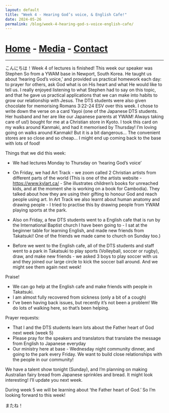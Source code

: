 ```yaml
---
layout: default
title: "Week 4 - Hearing God’s voice, & English Cafe!"
date: 2024-05-26
permalink: /blog/week-4-hearing-god-s-voice-english-cafe/
---
```

# [Home](/) - [Media](/media.html) - [Contact](/contact.html)
---
<div id="imageGallery"></div>

<script>
$(document).ready(function() {
  $('[data-fancybox="gallery"]').fancybox({
    loop: true, // Enable infinite loop (circular navigation)
    buttons: [
      "zoom",
      "slideShow",
      "fullScreen",
      "thumbs",
      "close"
    ],
    animationEffect: "fade", // Transition effect
    transitionDuration: 500, // Duration of the transition
    keyboard: true // Enable keyboard navigation (arrows)
  });
});

    // Array of image file names (replace with your actual file names)
    var imageFiles = ['week4 (2).webp', 'week4 (3).webp', 'week4 (4).webp', 'week4 (5).webp', 'week4 (6).webp', 'week4 (7).webp', 'week4 (8).webp', 'week4 (9).webp', 'week4 (10).webp', 'week4 (11).webp', 'week4 (12).webp', 'week4 (13).webp', 'week4 (14).webp', 'week4 (15).webp', 'week4 (16).webp', 'week4 (17).webp']; // Add more as needed

    // Reference to the gallery container
    var galleryContainer = document.getElementById('imageGallery');

    // Loop through image files and generate HTML
    imageFiles.forEach(function(fileName) {
        var imagePath = 'https://raw.githubusercontent.com/to3b/to3b.github.io/main/_posts/week-4/' + fileName; // Adjust the path as necessary
        var caption = 'Image ' + fileName; // You can set dynamic captions here
        
        // Create <a> tag for each image
        var link = document.createElement('a');
        link.href = imagePath;
        link.setAttribute('data-fancybox', 'gallery'); // If using Fancybox or similar lightbox

        // Create <img> tag for each image
        var image = document.createElement('img');
        image.src = imagePath;
        image.alt = caption;

        // Append <img> to <a>
        link.appendChild(image);

        // Append <a> to gallery container
        galleryContainer.appendChild(link);
    });
</script>

こんにちは！Week 4 of lectures is finished! This week our speaker was Stephen So from a YWAM base in Newport, South Korea. He taught us about ‘hearing God’s voice,’ and provided us practical homework each day: to prayer for others, ask God what is on His heart and what He would like to tell us. I really enjoyed listening to what Stephen had to say on this topic, and that he gave us practical applications that we can make into habits to grow our relationship with Jesus. The DTS students were also given chocolate for memorising Romans 3:22-24 ESV over this week. I chose to write down the verse on a card Yayoi (one of the Japanese DTS students. Her husband and her are like our Japanese parents at YWAM! Always taking care of us!) bought for me at a Christian store in Kyoto. I took this card on my walks around Kanmaki, and had it memorised by Thursday! I’m loving going on walks around Kanmaki! But it is a bit dangerous… The convenient stores are so close and so cheap… I might end up coming back to the base with lots of food!


Things that we did this week:

- We had lectures Monday to Thursday on ‘hearing God’s voice’ 
- On Friday, we had Art Track - we zoom called 2 Christian artists from different parts of the world (This is one of the artists website - https://www.kylart.ca/ - She illustrates children’s books for unreached kids, and at the moment she is working on a book for Cambodia). They talked about how they are using their gifting to honour God and reach people using art. In Art Track we also learnt about human anatomy and drawing people - I tried to practise this by drawing people from YWAM playing sports at the park.

- Also on Friday, a few DTS students went to a English cafe that is run by the International Baptist church I have been going to - I sat at the beginner table for learning English, and made new friends from Takatsuki! One of the friends we made came to church on Sunday too.)
- Before we went to the English cafe, all of the DTS students and staff went to a park in Takatsuki to play sports (Volleyball, soccer or rugby), draw, and make new friends - we asked 3 boys to play soccer with us and they joined our large circle to kick the soccer ball around. And we might see them again next week!

Praise!

- We can go help at the English cafe and make friends with people in Takatsuki. 
- I am almost fully recovered from sickness (only a bit of a cough)
- I’ve been having back issues, but recently it’s not been a problem! We do lots of walking here, so that’s been helping.

Prayer requests:

- That I and the DTS students learn lots about the Father heart of God next week (week 5) 
- Please pray for the speakers and translators that translate the message from English to Japanese everyday
- Our ministry here at base - Wednesday night community dinner, and going to the park every Friday. We want to build close relationships with the people in our community!

We have a talent show tonight (Sunday), and I’m planning on making Australian fairy bread from Japanese sprinkles and bread. It might look interesting! I’ll update you next week. 

During week 5 we will be learning about ‘the Father heart of God.’ So I’m looking forward to this week! 

またね！
